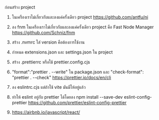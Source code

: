 ก่อนสร้าง project
1. ในเครืองเราไม่เกี่ยวกับและลงแค่ครั้งเดียว project  https://github.com/antfu/ni
2. ลง fnm ในเครืองเราไม่เกี่ยวกับและลงแค่ครั้งเดียว  project คือ Fast Node Manager  https://github.com/Schniz/fnm


1. สร้าง .nvmrc ใส่ version คือต้องการใช้งาน
2. กำหนด extensions.json และ settings.json ใน project
3. สร้าง .prettierrc หรือใช้ prettier.config.cjs
4. "format":"prettier . --write" ใน package.json และ "check-format": "prettier . --check"  https://prettier.io/docs/en/cli   
5. ลง eslintrc.cjs แต่ถ้าใช้ vite มันมีให้อยู่แล้ว
6. ทำให้ eslint อยู่กับ prettier ได้โดยลง npm install --save-dev eslint-config-prettier   https://github.com/prettier/eslint-config-prettier
7. https://airbnb.io/javascript/react/